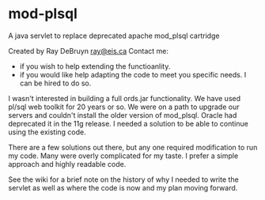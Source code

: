 # mod-plsql
A java servlet to replace deprecated apache mod_plsql cartridge

Created by Ray DeBruyn
ray@eis.ca
Contact me:
- if you wish to help extending the functioanlity.
- if you would like help adapting the code to meet you specific needs. I can be hired to do so.

I wasn't interested in building a full ords.jar functionality. We have used pl/sql web toolkit for 20 years or so. We were on a path to upgrade our servers and couldn't install the older version of mod_plsql. Oracle had deprecated it in the 11g release. I needed a solution to be able to continue using the existing code.

There are a few solutions out there, but any one required modification to run my code. Many were overly complicated for my taste. I prefer a simple approach and highly readable code.

See the wiki for a brief note on the history of why I needed to write the servlet as well as where the code is now and my plan moving forward.
